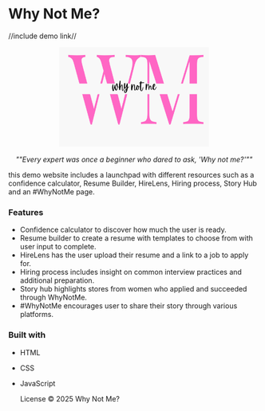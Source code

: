# Why Not Me?

//include demo link// 
                               
<p align="center">

  
  <img src="/wnm.png" alt="wnm" width="300" height="200"/>
</p>

<p align="center"><em>""Every expert was once a beginner who dared to ask, 'Why not me?'""</em></p>

  
this demo website includes a launchpad with different resources such as a
confidence calculator, Resume Builder, HireLens, Hiring process, Story Hub and
an #WhyNotMe page.

### Features
- Confidence calculator to discover how much the user is ready.
- Resume builder to create a resume with templates to choose from with user input to
  complete.
- HireLens has the user upload their resume and a link to a job to apply for.
- Hiring process includes insight on common interview practices and additional preparation.
- Story hub highlights stores from women who applied and succeeded through WhyNotMe.
- #WhyNotMe encourages user to share their story through various platforms.

### Built with
- HTML
- CSS
- JavaScript


  License © 2025 Why Not Me? 

